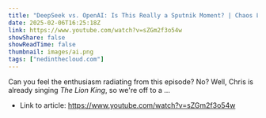 ```yaml
---
title: "DeepSeek vs. OpenAI: Is This Really a Sputnik Moment? | Chaos Lever"
date: 2025-02-06T16:25:18Z
link: https://www.youtube.com/watch?v=sZGm2f3o54w
showShare: false
showReadTime: false
thumbnail: images/ai.png
tags: ["nedinthecloud.com"]
---
```

Can you feel the enthusiasm radiating from this episode? No? Well, Chris is already singing *The Lion King*, so we're off to a ...

- Link to article: https://www.youtube.com/watch?v=sZGm2f3o54w